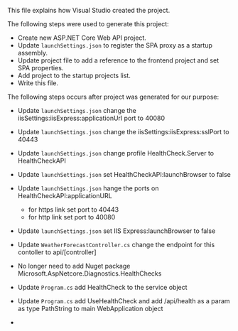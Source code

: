 This file explains how Visual Studio created the project.

The following steps were used to generate this project:
- Create new ASP\.NET Core Web API project.
- Update `launchSettings.json` to register the SPA proxy as a startup assembly.
- Update project file to add a reference to the frontend project and set SPA properties.
- Add project to the startup projects list.
- Write this file.

The following steps occurs after project was generated for our purpose:
- Update `launchSettings.json` change the iisSettings:iisExpress:applicationUrl port to 40080
- Update `launchSettings.json` change the iisSettings:iisExpress:sslPort to 40443
- Update `launchSettings.json` change profile HealthCheck.Server to HealthCheckAPI
- Update `launchSettings.json` set HealthCheckAPI:launchBrowser to false
- Update `launchSettings.json` hange the ports on HealthCheckAPI:applicationURL 
	- for https link set port to 40443
	- for http link set port to 40080
- Update `launchSettings.json` set IIS Express:launchBrowser to false
- Update `WeatherForecastController.cs` change the endpoint for this contoller to api/[controller]

- No longer need to add Nuget package Microsoft.AspNetcore.Diagnostics.HealthChecks
- Update `Program.cs` add HealthCheck to the service object
- Update `Program.cs` add UseHealthCheck and add /api/health as a param as type PathString to main WebApplication object
- 